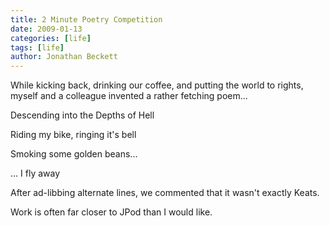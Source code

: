 ```yaml
---
title: 2 Minute Poetry Competition
date: 2009-01-13
categories: [life]
tags: [life]
author: Jonathan Beckett
---
```


While kicking back, drinking our coffee, and putting the world to rights, myself and a colleague invented a rather fetching poem...

Descending into the Depths of Hell

Riding my bike, ringing it's bell

Smoking some golden beans...

... I fly away

After ad-libbing alternate lines, we commented that it wasn't exactly Keats.

Work is often far closer to JPod than I would like.
